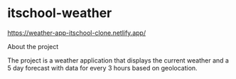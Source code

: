 # itschool-weather
https://weather-app-itschool-clone.netlify.app/

About the project 

The project is a weather application that displays the current weather and a 5 day forecast with data for every 3 hours based on geolocation.



